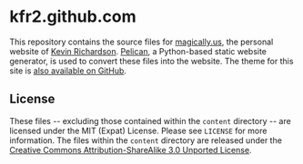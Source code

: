 # kfr2.github.com
This repository contains the source files for [magically.us](http://magically.us), the personal website of [Kevin Richardson](https://github.com/kfr2).  [Pelican](https://getpelican.com), a Python-based static website generator, is used to convert these files into the website.  The theme for this site is [also available on GitHub](https://github.com/kfr2/pelican-svbtle).

## License
These files -- excluding those contained within the `content` directory -- are licensed under the MIT (Expat) License.  Please see `LICENSE` for more information.  The files within the `content` directory are released under the [Creative Commons Attribution-ShareAlike 3.0 Unported License](http://creativecommons.org/licenses/by-sa/3.0/).